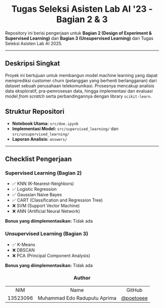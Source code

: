 <h1 align="center">Tugas Seleksi Asisten Lab AI '23 - Bagian 2 & 3</h1>
<p>Repository ini berisi pengerjaan untuk <strong>Bagian 2 (Design of Experiment & Supervised Learning)</strong> dan <strong>Bagian 3 (Unsupervised Learning)</strong> dari Tugas Seleksi Asisten Lab AI 2025.</p>

<hr>

<h2>Deskripsi Singkat</h2>
<p>Proyek ini bertujuan untuk membangun model machine learning yang dapat memprediksi customer churn (pelanggan yang berhenti berlangganan) dari dataset sebuah perusahaan telekomunikasi. Prosesnya mencakup analisis data eksploratif, pra-pemrosesan data, hingga implementasi dan evaluasi model <em>from scratch</em> serta perbandingannya dengan library <code>scikit-learn</code>.</p>

<h2>Struktur Repositori</h2>
<ul>
    <li><b>Notebook Utama:</b> <code>src/doe.ipynb</code></li>
    <li><b>Implementasi Model:</b> <code>src/supervised_learning/</code> dan <code>src/unsupervised_learning/</code></li>
    <li><b>Laporan Analisis:</b> <code>answers/</code></li>
</ul>

<hr>

<h2>Checklist Pengerjaan</h2>
<h3>Supervised Learning (Bagian 2)</h3>
<ul>
    <li>✅ KNN (K-Nearest-Neighbors)</li>
    <li>✅ Logistic Regression</li>
    <li>✅ Gaussian Naive Bayes</li>
    <li>✅ CART (Classification and Regression Tree)</li>
    <li>❌ SVM (Support Vector Machine)</li>
    <li>❌ ANN (Artificial Neural Network)</li>
</ul>
<p><b>Bonus yang diimplementasikan:</b> Tidak ada</p>

<h3>Unsupervised Learning (Bagian 3)</h3>
<ul>
    <li>✅ K-Means</li>
    <li>❌ DBSCAN</li>
    <li>❌ PCA (Principal Component Analysis)</li>
</ul>
<p><b>Bonus yang diimplementasikan:</b> Tidak ada</p>


<div align="center" id="contributor">
   <strong>
     <h3> Author </h3>
     <table align="center">
       <tr align="center">
         <td>NIM</td>
         <td>Name</td>
         <td>GitHub</td>
       </tr>
       <tr align="center">
         <td>13523096</td>
         <td>Muhammad Edo Raduputu Aprima</td>
         <td><a href="https://github.com/Nayekah">@poetoeee</a></td>
       </tr>
     </table>
   </strong>
 </div>
